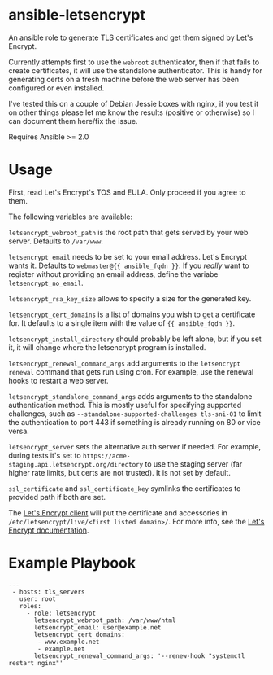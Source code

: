 # ansible-letsencrypt
An ansible role to generate TLS certificates and get them signed by Let's Encrypt.

Currently attempts first to use the `webroot` authenticator, then if that fails to create certificates,
it will use the standalone authenticator. This is handy for generating certs on a fresh machine before
the web server has been configured or even installed.

I've tested this on a couple of Debian Jessie boxes with nginx, if you test it on other things please let me know
the results (positive or otherwise) so I can document them here/fix the issue.

Requires Ansible >= 2.0

# Usage
First, read Let's Encrypt's TOS and EULA. Only proceed if you agree to them.

The following variables are available:

`letsencrypt_webroot_path` is the root path that gets served by your web server. Defaults to `/var/www`.

`letsencrypt_email` needs to be set to your email address. Let's Encrypt wants it. Defaults to `webmaster@{{ ansible_fqdn }}`. If you _really_ want to register without providing an email address, define the variabe `letsencrypt_no_email`.

`letsencrypt_rsa_key_size` allows to specify a size for the generated key.

`letsencrypt_cert_domains` is a list of domains you wish to get a certificate for. It defaults to a single item with the value of `{{ ansible_fqdn }}`.

`letsencrypt_install_directory` should probably be left alone, but if you set it, it will change where the letsencrypt program is installed.

`letsencrypt_renewal_command_args` add arguments to the `letsencrypt renewal` command that gets run using cron.  For example, use the renewal hooks to restart a web server.

`letsencrypt_standalone_command_args` adds arguments to the standalone authentication method. This is mostly useful for specifying supported challenges, such as `--standalone-supported-challenges tls-sni-01` to limit the authentication to port 443 if something is already running on 80 or vice versa.

`letsencrypt_server` sets the alternative auth server if needed. For example, during tests it's set to `https://acme-staging.api.letsencrypt.org/directory` to use the staging server (far higher rate limits, but certs are not trusted). It is not set by default.

`ssl_certificate` and `ssl_certificate_key` symlinks the certificates to provided path if both are set.

The [Let's Encrypt client](https://github.com/letsencrypt/letsencrypt) will put the certificate and accessories in `/etc/letsencrypt/live/<first listed domain>/`. For more info, see the [Let's Encrypt documentation](https://letsencrypt.readthedocs.org/en/latest/using.html#where-are-my-certificates).

# Example Playbook
```
---
 - hosts: tls_servers
   user: root
   roles:
     - role: letsencrypt
       letsencrypt_webroot_path: /var/www/html
       letsencrypt_email: user@example.net
       letsencrypt_cert_domains:
        - www.example.net
        - example.net
       letsencrypt_renewal_command_args: '--renew-hook "systemctl restart nginx"'
```
